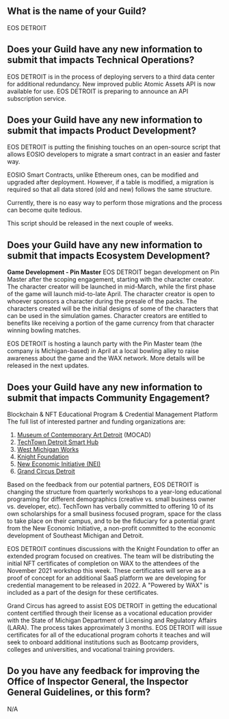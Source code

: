 ## What is the name of your Guild?

EOS DETROIT

## Does your Guild have any new information to submit that impacts Technical Operations?

EOS DETROIT is in the process of deploying servers to a third data center for additional redundancy. New improved public Atomic Assets API is now available for use. EOS DETROIT is preparing to announce an API subscription service.

## Does your Guild have any new information to submit that impacts Product Development?

EOS DETROIT is putting the finishing touches on an open-source script that allows EOSIO developers to migrate a smart contract in an easier and faster way.

EOSIO Smart Contracts, unlike Ethereum ones, can be modified and upgraded after deployment. However, if a table is modified, a migration is required so that all data stored (old and new) follows the same structure.

Currently, there is no easy way to perform those migrations and the process can become quite tedious.

This script should be released in the next couple of weeks.


## Does your Guild have any new information to submit that impacts Ecosystem Development?

**Game Development - Pin Master**
EOS DETROIT began development on Pin Master after the scoping engagement, starting with the character creator. The character creator will be launched in mid-March, while the first phase of the game will launch mid-to-late April. The character creator is open to whoever sponsors a character during the presale of the packs. The characters created will be the initial designs of some of the characters that can be used in the simulation games. Character creators are entitled to benefits like receiving a portion of the game currency from that character winning bowling matches.

EOS DETROIT is hosting a launch party with the Pin Master team (the company is Michigan-based) in April at a local bowling alley to raise awareness about the game and the WAX network. More details will be released in the next updates.

## Does your Guild have any new information to submit that impacts Community Engagement?

Blockchain & NFT Educational Program & Credential Management Platform
The full list of interested partner and funding organizations are:

1. [Museum of Contemporary Art Detroit](https://mocadetroit.org/) (MOCAD)
2. [TechTown Detroit Smart Hub](https://techtowndetroit.org/about/)
3. [West Michigan Works](https://www.westmiworks.org/)
4. [Knight Foundation](https://knightfoundation.org/ )
5. [New Economic Initiative (NEI)]( https://neweconomyinitiative.org/)
6. [Grand Circus Detroit](http://grandcircus.co )

Based on the feedback from our potential partners, EOS DETROIT is changing the structure from quarterly workshops to a year-long educational programing for different demographics (creative vs. small business owner vs. developer, etc). TechTown has verbally committed to offering 10 of its own scholarships for a small business focused program, space for the class to take place on their campus, and to be the fiduciary for a potential grant from the New Economic Initiative, a non-profit committed to the economic development of Southeast Michigan and Detroit.

EOS DETROIT continues discussions with the Knight Foundation to offer an extended program focused on creatives. The team will be distributing the initial NFT certificates of completion on WAX to the attendees of the November 2021 workshop this week. These certificates will serve as a proof of concept for an additional SaaS platform we are developing for credential management to be released in 2022. A "Powered by WAX" is included as a part of the design for these certificates.

Grand Circus has agreed to assist EOS DETROIT in getting the educational content certified through their license as a vocational education provider with the State of Michigan Department of Licensing and Regulatory Affairs (LARA). The process takes approximately 3 months. EOS DETROIT will issue certificates for all of the educational program cohorts it teaches and will seek to onboard additional institutions such as Bootcamp providers, colleges and universities, and vocational training providers.

## Do you have any feedback for improving the Office of Inspector General, the Inspector General Guidelines, or this form?

N/A

